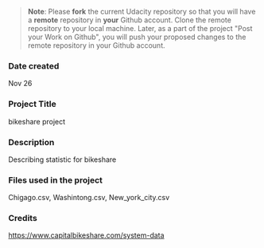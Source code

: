 >**Note**: Please **fork** the current Udacity repository so that you will have a **remote** repository in **your** Github account. Clone the remote repository to your local machine. Later, as a part of the project "Post your Work on Github", you will push your proposed changes to the remote repository in your Github account.

### Date created
Nov 26

### Project Title
bikeshare project

### Description
Describing statistic for bikeshare

### Files used in the project
Chigago.csv, Washintong.csv, New_york_city.csv

### Credits
https://www.capitalbikeshare.com/system-data
